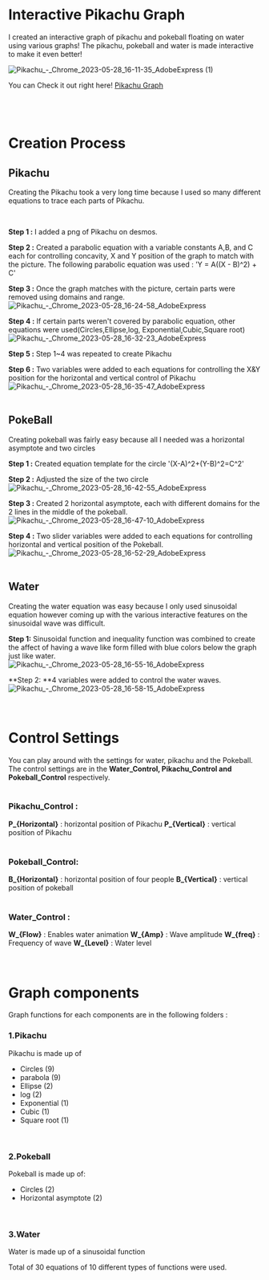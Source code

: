  Interactive Pikachu Graph
 =============

I created an interactive graph of pikachu and pokeball floating on water using various graphs!
The pikachu, pokeball and water is made interactive to make it even better!



![Pikachu_-_Chrome_2023-05-28_16-11-35_AdobeExpress (1)](https://github.com/juho-creator/Graphing-Pikachu/assets/72856990/df81b209-0bf5-4404-8255-aa2323151de5)


You can Check it out right here! [Pikachu Graph](https://www.desmos.com/calculator/v8mpye0wof)
<br />
<br />
<br />
<br />

# Creation Process 

## Pikachu
Creating the Pikachu took a very long time because I used so many different equations to trace each parts of Pikachu.

<br />

**Step 1 :** I added a png of Pikachu on desmos. 
<br />

**Step 2 :** Created a parabolic equation with a variable constants A,B, and C each for controlling concavity, X and Y 
position of the graph to match with the picture. The following parabolic equation was used : 'Y = A((X - B)^2) + C'
<br />

**Step 3 :** Once the graph matches with the picture, certain parts were removed using domains and range.<br />
![Pikachu_-_Chrome_2023-05-28_16-24-58_AdobeExpress](https://github.com/juho-creator/Graphing-Pikachu/assets/72856990/88e56472-a879-4144-8cb2-e50f300d62f0)
<br />


**Step 4 :**  If certain parts weren't covered by parabolic equation, other equations were used(Circles,Ellipse,log, Exponential,Cubic,Square root)<br />
![Pikachu_-_Chrome_2023-05-28_16-32-23_AdobeExpress](https://github.com/juho-creator/Graphing-Pikachu/assets/72856990/848dce22-e0b1-4037-8e9f-9bb35d6382d9)
<br />


**Step 5 :** Step 1~4 was repeated to create Pikachu
<br />

**Step 6 :** Two variables were added to each equations for controlling the X&Y position for the horizontal and vertical control of Pikachu<br />
![Pikachu_-_Chrome_2023-05-28_16-35-47_AdobeExpress](https://github.com/juho-creator/Graphing-Pikachu/assets/72856990/f740967f-7dd2-4423-91c6-f995e49a12b5)
<br />
<br />

## PokeBall
Creating pokeball was fairly easy because all I needed was a horizontal asymptote and two circles 
<br />

**Step 1 :** Created equation template for the circle '(X-A)^2+(Y-B)^2=C^2'

**Step 2 :**  Adjusted the size of the two circle<br />
![Pikachu_-_Chrome_2023-05-28_16-42-55_AdobeExpress](https://github.com/juho-creator/Graphing-Pikachu/assets/72856990/beb67fe5-adab-4f77-96ee-f9a7a85dfbb5)


**Step 3 :** Created 2 horizontal asymptote, each with different domains for the 2 lines in the middle of the pokeball.<br />
![Pikachu_-_Chrome_2023-05-28_16-47-10_AdobeExpress](https://github.com/juho-creator/Graphing-Pikachu/assets/72856990/762c90a4-571c-4e8f-b0fa-2b941eb5b2a0)

**Step 4 :** Two slider variables were added to each equations for controlling horizontal and vertical position of the Pokeball.<br />
![Pikachu_-_Chrome_2023-05-28_16-52-29_AdobeExpress](https://github.com/juho-creator/Graphing-Pikachu/assets/72856990/cbe51756-feb1-4c6c-8cad-c2208d755d21)
<br />
<br />

## Water 
Creating the water equation was easy because I only used sinusoidal equation however coming up with the various interactive features on the sinusoidal wave was difficult. 

**Step 1:** Sinusoidal function and inequality function was combined to create the affect of having a wave like form filled with blue colors below the graph just like water.<br />
![Pikachu_-_Chrome_2023-05-28_16-55-16_AdobeExpress](https://github.com/juho-creator/Graphing-Pikachu/assets/72856990/cc93cff3-219d-404b-b094-5d4abb404dfa)


**Step 2: **4 variables were added to control the water waves.<br />
![Pikachu_-_Chrome_2023-05-28_16-58-15_AdobeExpress](https://github.com/juho-creator/Graphing-Pikachu/assets/72856990/b03b495f-4305-4717-ab9a-d8a5ae29f076)
<br />
<br />
<br />


# Control Settings
You can play around with the settings for water, pikachu and the Pokeball. 
The control settings are in the **Water_Control, Pikachu_Control and Pokeball_Control** respectively.
<br />
<br />


### Pikachu_Control :
**P_{Horizontal}** : horizontal position of Pikachu
**P_{Vertical}** : vertical position of Pikachu
<br />
<br />


### Pokeball_Control: 
**B_{Horizontal}** : horizontal position of four people
**B_{Vertical}** : vertical position of pokeball
<br />
<br />


### Water_Control :
**W_{Flow}** : Enables water animation
**W_{Amp}** : Wave amplitude
**W_{freq}** : Frequency of wave 
**W_{Level}** : Water level
<br />
<br />
<br />

# Graph components
Graph functions for each components are in the following folders :

### 1.Pikachu
Pikachu is made up of 
  * Circles (9)
  * parabola (9)
  * Ellipse (2)
  * log (2)
  * Exponential (1)
  * Cubic (1)
  * Square root (1)  
<br />

### 2.Pokeball
Pokeball is made up of: 
  * Circles (2)
  * Horizontal asymptote (2)
<br />

### 3.Water
Water is made up of a sinusoidal function

Total of 30 equations of 10 different types of functions were used. 


